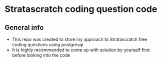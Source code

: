 # Stratascratch coding question code


## General info

- This repo was created to store my approach to Stratascratch free coding questions using postgresql
- It is highly recommended to come up with solution by yourself first before looking into the code
